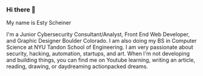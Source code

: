 ### Hi there 👋
My name is Esty Scheiner

I'm a Junior Cybersecurity Consultant/Analyst, Front End Web Developer, and Graphic Designer Boulder Colorado. I am also doing my BS in Computer Science at NYU Tandon School of Engineering. I am very passionate about security, hacking, automation, startups, and art. When I'm not developing and building things, you can find me on Youtube learning, writing an article, reading, drawing, or daydreaming actionpacked dreams. 



